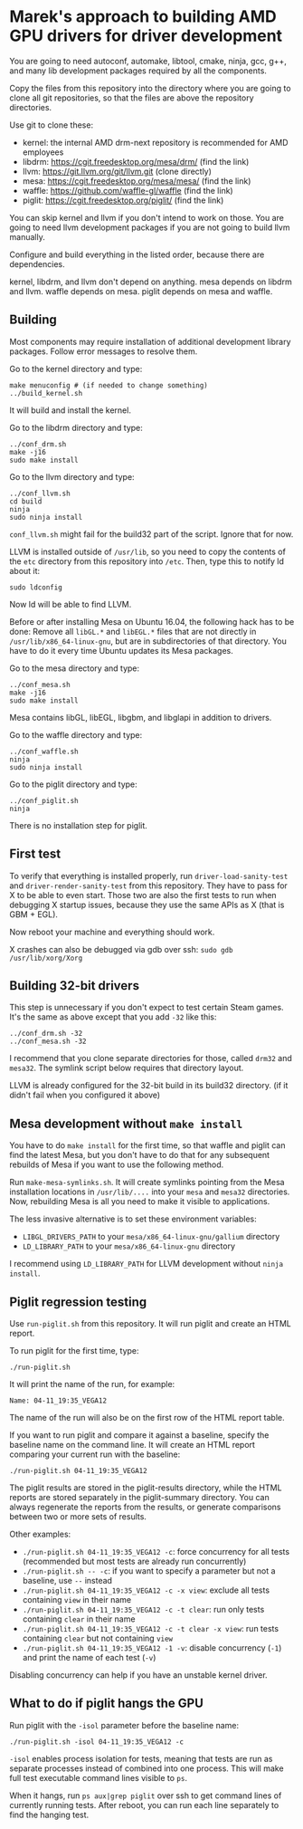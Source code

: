 Marek's approach to building AMD GPU drivers for driver development
===================================================================

You are going to need autoconf, automake, libtool, cmake, ninja, gcc, g++, and many lib development packages required by all the components.

Copy the files from this repository into the directory where you are going to clone all git repositories, so that the files are above the repository directories.


Use git to clone these:
- kernel: the internal AMD drm-next repository is recommended for AMD employees
- libdrm: https://cgit.freedesktop.org/mesa/drm/ (find the link)
- llvm: https://git.llvm.org/git/llvm.git (clone directly)
- mesa: https://cgit.freedesktop.org/mesa/mesa/ (find the link)
- waffle: https://github.com/waffle-gl/waffle (find the link)
- piglit: https://cgit.freedesktop.org/piglit/ (find the link)

You can skip kernel and llvm if you don't intend to work on those. You are going to need llvm development packages if you are not going to build llvm manually.

Configure and build everything in the listed order, because there are dependencies.

kernel, libdrm, and llvm don't depend on anything.
mesa depends on libdrm and llvm.
waffle depends on mesa.
piglit depends on mesa and waffle.


Building
--------

Most components may require installation of additional development library packages. Follow error messages to resolve them.

Go to the kernel directory and type:
```
make menuconfig # (if needed to change something)
../build_kernel.sh
```
It will build and install the kernel.

Go to the libdrm directory and type:
```
../conf_drm.sh
make -j16
sudo make install
```

Go to the llvm directory and type:
```
../conf_llvm.sh
cd build
ninja
sudo ninja install
```
`conf_llvm.sh` might fail for the build32 part of the script. Ignore that for now.

LLVM is installed outside of `/usr/lib`, so you need to copy the contents of the `etc` directory from this repository into `/etc`. Then, type this to notify ld about it:
```
sudo ldconfig
```
Now ld will be able to find LLVM.

Before or after installing Mesa on Ubuntu 16.04, the following hack has to be done: Remove all `libGL.*` and `libEGL.*` files that are not directly in `/usr/lib/x86_64-linux-gnu`, but are in subdirectories of that directory. You have to do it every time Ubuntu updates its Mesa packages.

Go to the mesa directory and type:
```
../conf_mesa.sh
make -j16
sudo make install
```
Mesa contains libGL, libEGL, libgbm, and libglapi in addition to drivers.

Go to the waffle directory and type:
```
../conf_waffle.sh
ninja
sudo ninja install
```

Go to the piglit directory and type:
```
../conf_piglit.sh
ninja
```
There is no installation step for piglit.


First test
----------

To verify that everything is installed properly, run `driver-load-sanity-test` and `driver-render-sanity-test` from this repository. They have to pass for X to be able to even start. Those two are also the first tests to run when debugging X startup issues, because they use the same APIs as X (that is GBM + EGL).

Now reboot your machine and everything should work.

X crashes can also be debugged via gdb over ssh: `sudo gdb /usr/lib/xorg/Xorg`


Building 32-bit drivers
-----------------------

This step is unnecessary if you don't expect to test certain Steam games. It's the same as above except that you add `-32` like this:
```
../conf_drm.sh -32
../conf_mesa.sh -32
```
I recommend that you clone separate directories for those, called `drm32` and `mesa32`. The symlink script below requires that directory layout.

LLVM is already configured for the 32-bit build in its build32 directory. (if it didn't fail when you configured it above)


Mesa development without `make install`
---------------------------------------

You have to do `make install` for the first time, so that waffle and piglit can find the latest Mesa, but you don't have to do that for any subsequent rebuilds of Mesa if you want to use the following method.

Run `make-mesa-symlinks.sh`. It will create symlinks pointing from the Mesa installation locations in `/usr/lib/....` into your `mesa` and `mesa32` directories. Now, rebuilding Mesa is all you need to make it visible to applications.

The less invasive alternative is to set these environment variables:
- `LIBGL_DRIVERS_PATH` to your `mesa/x86_64-linux-gnu/gallium` directory
- `LD_LIBRARY_PATH` to your `mesa/x86_64-linux-gnu` directory

I recommend using `LD_LIBRARY_PATH` for LLVM development without `ninja install`.


Piglit regression testing
-------------------------

Use `run-piglit.sh` from this repository. It will run piglit and create an HTML report.

To run piglit for the first time, type:
```
./run-piglit.sh
```

It will print the name of the run, for example:
```
Name: 04-11_19:35_VEGA12
```
The name of the run will also be on the first row of the HTML report table.

If you want to run piglit and compare it against a baseline, specify the baseline name on the command line. It will create an HTML report comparing your current run with the baseline:
```
./run-piglit.sh 04-11_19:35_VEGA12
```
The piglit results are stored in the piglit-results directory, while the HTML reports are stored separately in the piglit-summary directory. You can always regenerate the reports from the results, or generate comparisons between two or more sets of results.

Other examples:
- `./run-piglit.sh 04-11_19:35_VEGA12 -c`: force concurrency for all tests (recommended but most tests are already run concurrently)
- `./run-piglit.sh -- -c`: if you want to specify a parameter but not a baseline, use `--` instead
- `./run-piglit.sh 04-11_19:35_VEGA12 -c -x view`: exclude all tests containing `view` in their name
- `./run-piglit.sh 04-11_19:35_VEGA12 -c -t clear`: run only tests containing `clear` in their name
- `./run-piglit.sh 04-11_19:35_VEGA12 -c -t clear -x view`: run tests containing `clear` but not containing `view`
- `./run-piglit.sh 04-11_19:35_VEGA12 -1 -v`: disable concurrency (`-1`) and print the name of each test (`-v`)

Disabling concurrency can help if you have an unstable kernel driver.


What to do if piglit hangs the GPU
----------------------------------

Run piglit with the `-isol` parameter before the baseline name:
```
./run-piglit.sh -isol 04-11_19:35_VEGA12 -c
```
`-isol` enables process isolation for tests, meaning that tests are run as separate processes instead of combined into one process. This will make full test executable command lines visible to `ps`.

When it hangs, run `ps aux|grep piglit` over ssh to get command lines of currently running tests. After reboot, you can run each line separately to find the hanging test.
